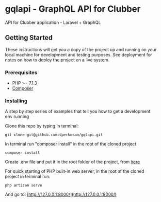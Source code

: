 # gqlapi - GraphQL API for Clubber
API for Clubber application - Laravel + GraphQL

## Getting Started
These instructions will get you a copy of the project up and running on your local machine for development and testing purposes. See deployment for notes on how to deploy the project on a live system.

### Prerequisites
* PHP >= 7.1.3
* [Composer](https://getcomposer.org/)

### Installing
A step by step series of examples that tell you how to get a development env running

Clone this repo by typing in terminal:

```
git clone git@github.com:dperkosan/gqlapi.git
```

In terminal run "composer install" in the root of the cloned project

```
composer install
```

Create .env file and put it in the root folder of the project, from [here](https://docs.google.com/document/d/1rNTtJOXAJoz3ZqHMpejvzgwpmCQU5iW56QnMyoALldE/edit?usp=sharing) 

For quick starting of PHP built-in web server, in the root of the cloned project in terminal run:

```
php artisan serve
```
And go to: [http://127.0.0.1:8000/](http://127.0.0.1:8000/)
